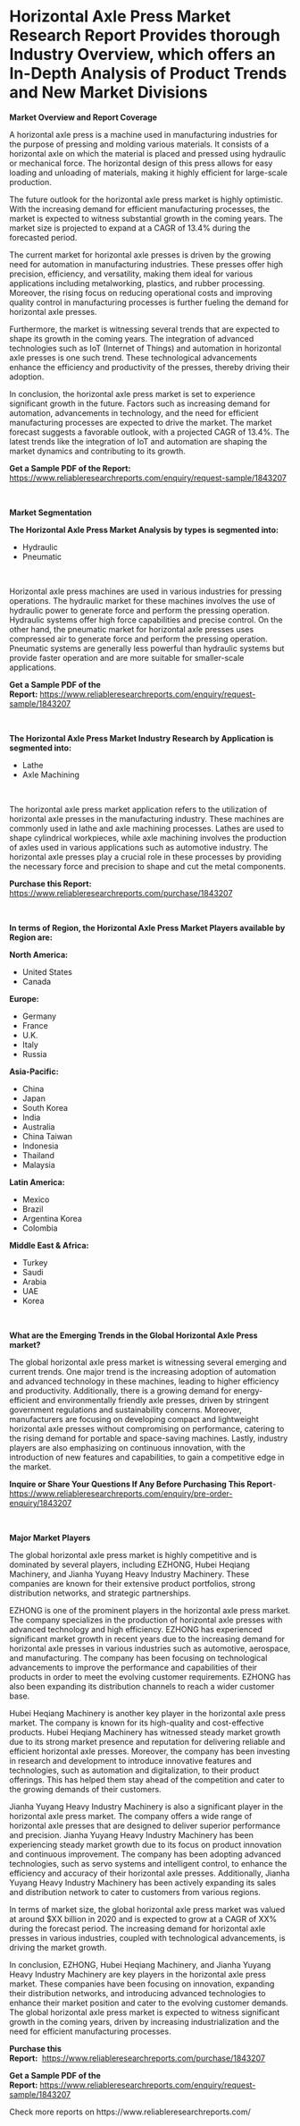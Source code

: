 <p><h1>Horizontal Axle Press Market Research Report Provides thorough Industry Overview, which offers an In-Depth Analysis of Product Trends and New Market Divisions</h1></p><p><strong>Market Overview and Report Coverage</strong></p>
<p><p>A horizontal axle press is a machine used in manufacturing industries for the purpose of pressing and molding various materials. It consists of a horizontal axle on which the material is placed and pressed using hydraulic or mechanical force. The horizontal design of this press allows for easy loading and unloading of materials, making it highly efficient for large-scale production.</p><p>The future outlook for the horizontal axle press market is highly optimistic. With the increasing demand for efficient manufacturing processes, the market is expected to witness substantial growth in the coming years. The market size is projected to expand at a CAGR of 13.4% during the forecasted period.</p><p>The current market for horizontal axle presses is driven by the growing need for automation in manufacturing industries. These presses offer high precision, efficiency, and versatility, making them ideal for various applications including metalworking, plastics, and rubber processing. Moreover, the rising focus on reducing operational costs and improving quality control in manufacturing processes is further fueling the demand for horizontal axle presses.</p><p>Furthermore, the market is witnessing several trends that are expected to shape its growth in the coming years. The integration of advanced technologies such as IoT (Internet of Things) and automation in horizontal axle presses is one such trend. These technological advancements enhance the efficiency and productivity of the presses, thereby driving their adoption.</p><p>In conclusion, the horizontal axle press market is set to experience significant growth in the future. Factors such as increasing demand for automation, advancements in technology, and the need for efficient manufacturing processes are expected to drive the market. The market forecast suggests a favorable outlook, with a projected CAGR of 13.4%. The latest trends like the integration of IoT and automation are shaping the market dynamics and contributing to its growth.</p></p>
<p><strong>Get a Sample PDF of the Report:</strong> <a href="https://www.reliableresearchreports.com/enquiry/request-sample/1843207">https://www.reliableresearchreports.com/enquiry/request-sample/1843207</a></p>
<p>&nbsp;</p>
<p><strong>Market Segmentation</strong></p>
<p><strong>The Horizontal Axle Press Market Analysis by types is segmented into:</strong></p>
<p><ul><li>Hydraulic</li><li>Pneumatic</li></ul></p>
<p>&nbsp;</p>
<p><p>Horizontal axle press machines are used in various industries for pressing operations. The hydraulic market for these machines involves the use of hydraulic power to generate force and perform the pressing operation. Hydraulic systems offer high force capabilities and precise control. On the other hand, the pneumatic market for horizontal axle presses uses compressed air to generate force and perform the pressing operation. Pneumatic systems are generally less powerful than hydraulic systems but provide faster operation and are more suitable for smaller-scale applications.</p></p>
<p><strong>Get a Sample PDF of the Report:</strong>&nbsp;<a href="https://www.reliableresearchreports.com/enquiry/request-sample/1843207">https://www.reliableresearchreports.com/enquiry/request-sample/1843207</a></p>
<p>&nbsp;</p>
<p><strong>The Horizontal Axle Press Market Industry Research by Application is segmented into:</strong></p>
<p><ul><li>Lathe</li><li>Axle Machining</li></ul></p>
<p>&nbsp;</p>
<p><p>The horizontal axle press market application refers to the utilization of horizontal axle presses in the manufacturing industry. These machines are commonly used in lathe and axle machining processes. Lathes are used to shape cylindrical workpieces, while axle machining involves the production of axles used in various applications such as automotive industry. The horizontal axle presses play a crucial role in these processes by providing the necessary force and precision to shape and cut the metal components.</p></p>
<p><strong>Purchase this Report:</strong>&nbsp; <a href="https://www.reliableresearchreports.com/purchase/1843207">https://www.reliableresearchreports.com/purchase/1843207</a></p>
<p>&nbsp;</p>
<p><strong>In terms of Region, the Horizontal Axle Press Market Players available by Region are:</strong></p>
<p>
    <p> <strong> North America: </strong>
        <ul>
            <li>United States</li>
            <li>Canada</li>
        </ul>
        </p> 
    <p> <strong> Europe: </strong>
        <ul>
            <li>Germany</li>
            <li>France</li>
            <li>U.K.</li>
            <li>Italy</li>
            <li>Russia</li>
        </ul>
        </p> 
    <p> <strong> Asia-Pacific: </strong>
        <ul>
            <li>China</li>
            <li>Japan</li>
            <li>South Korea</li>
            <li>India</li>
            <li>Australia</li>
            <li>China Taiwan</li>
            <li>Indonesia</li>
            <li>Thailand</li>
            <li>Malaysia</li>
        </ul>
        </p> 
    <p> <strong> Latin America: </strong>
        <ul>
            <li>Mexico</li>
            <li>Brazil</li>
            <li>Argentina Korea</li>
            <li>Colombia</li>
        </ul>
        </p> 
    <p> <strong> Middle East & Africa: </strong>
        <ul>
            <li>Turkey</li>
            <li>Saudi</li>
            <li>Arabia</li>
            <li>UAE</li>
            <li>Korea</li>
        </ul>
    </p>
    </p>
<p>&nbsp;</p>
<p><strong>What are the Emerging Trends in the Global Horizontal Axle Press market?</strong></p>
<p><p>The global horizontal axle press market is witnessing several emerging and current trends. One major trend is the increasing adoption of automation and advanced technology in these machines, leading to higher efficiency and productivity. Additionally, there is a growing demand for energy-efficient and environmentally friendly axle presses, driven by stringent government regulations and sustainability concerns. Moreover, manufacturers are focusing on developing compact and lightweight horizontal axle presses without compromising on performance, catering to the rising demand for portable and space-saving machines. Lastly, industry players are also emphasizing on continuous innovation, with the introduction of new features and capabilities, to gain a competitive edge in the market.</p></p>
<p><strong>Inquire or Share Your Questions If Any Before Purchasing This Report</strong>- <a href="https://www.reliableresearchreports.com/enquiry/pre-order-enquiry/1843207">https://www.reliableresearchreports.com/enquiry/pre-order-enquiry/1843207</a></p>
<p>&nbsp;</p>
<p><strong>Major Market Players</strong></p>
<p><p>The global horizontal axle press market is highly competitive and is dominated by several players, including EZHONG, Hubei Heqiang Machinery, and Jianha Yuyang Heavy Industry Machinery. These companies are known for their extensive product portfolios, strong distribution networks, and strategic partnerships.</p><p>EZHONG is one of the prominent players in the horizontal axle press market. The company specializes in the production of horizontal axle presses with advanced technology and high efficiency. EZHONG has experienced significant market growth in recent years due to the increasing demand for horizontal axle presses in various industries such as automotive, aerospace, and manufacturing. The company has been focusing on technological advancements to improve the performance and capabilities of their products in order to meet the evolving customer requirements. EZHONG has also been expanding its distribution channels to reach a wider customer base.</p><p>Hubei Heqiang Machinery is another key player in the horizontal axle press market. The company is known for its high-quality and cost-effective products. Hubei Heqiang Machinery has witnessed steady market growth due to its strong market presence and reputation for delivering reliable and efficient horizontal axle presses. Moreover, the company has been investing in research and development to introduce innovative features and technologies, such as automation and digitalization, to their product offerings. This has helped them stay ahead of the competition and cater to the growing demands of their customers.</p><p>Jianha Yuyang Heavy Industry Machinery is also a significant player in the horizontal axle press market. The company offers a wide range of horizontal axle presses that are designed to deliver superior performance and precision. Jianha Yuyang Heavy Industry Machinery has been experiencing steady market growth due to its focus on product innovation and continuous improvement. The company has been adopting advanced technologies, such as servo systems and intelligent control, to enhance the efficiency and accuracy of their horizontal axle presses. Additionally, Jianha Yuyang Heavy Industry Machinery has been actively expanding its sales and distribution network to cater to customers from various regions.</p><p>In terms of market size, the global horizontal axle press market was valued at around $XX billion in 2020 and is expected to grow at a CAGR of XX% during the forecast period. The increasing demand for horizontal axle presses in various industries, coupled with technological advancements, is driving the market growth.</p><p>In conclusion, EZHONG, Hubei Heqiang Machinery, and Jianha Yuyang Heavy Industry Machinery are key players in the horizontal axle press market. These companies have been focusing on innovation, expanding their distribution networks, and introducing advanced technologies to enhance their market position and cater to the evolving customer demands. The global horizontal axle press market is expected to witness significant growth in the coming years, driven by increasing industrialization and the need for efficient manufacturing processes.</p></p>
<p><strong>Purchase this Report:</strong>&nbsp;&nbsp;<a href="https://www.reliableresearchreports.com/purchase/1843207">https://www.reliableresearchreports.com/purchase/1843207</a></p>
<p></p>
<p><strong>Get a Sample PDF of the Report:</strong>&nbsp;<a href="https://www.reliableresearchreports.com/enquiry/request-sample/1843207">https://www.reliableresearchreports.com/enquiry/request-sample/1843207</a></p>
<p>Check more reports on https://www.reliableresearchreports.com/</p>